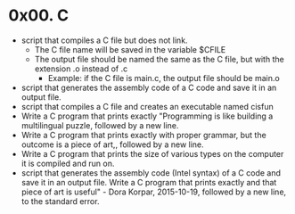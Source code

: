 # 0x00. C
-  script that compiles a C file but does not link.
	- The C file name will be saved in the variable $CFILE
	- The output file should be named the same as the C file, but with the extension .o instead of .c
		- Example: if the C file is main.c, the output file should be main.o
-  script that generates the assembly code of a C code and save it in an output file.
- script that compiles a C file and creates an executable named cisfun
- Write a C program that prints exactly "Programming is like building a multilingual puzzle, followed by a new line.
- Write a C program that prints exactly with proper grammar, but the outcome is a piece of art,, followed by a new line.
- Write a C program that prints the size of various types on the computer it is compiled and run on.
-  script that generates the assembly code (Intel syntax) of a C code and save it in an output file.
Write a C program that prints exactly and that piece of art is useful" - Dora Korpar, 2015-10-19, followed by a new line, to the standard error.
